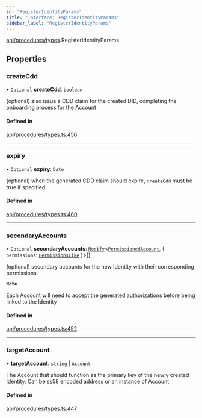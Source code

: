 ```yaml
---
id: "RegisterIdentityParams"
title: "Interface: RegisterIdentityParams"
sidebar_label: "RegisterIdentityParams"
---
```


[api/procedures/types](../../../../../modules/API/Procedures/Types/Types.md).RegisterIdentityParams

## Properties

### createCdd

• `Optional` **createCdd**: `boolean`

(optional) also issue a CDD claim for the created DID, completing the onboarding process for the Account

#### Defined in

[api/procedures/types.ts:456](https://github.com/PolymeshAssociation/polymesh-sdk/blob/daafaa68f/src/api/procedures/types.ts#L456)

___

### expiry

• `Optional` **expiry**: `Date`

(optional) when the generated CDD claim should expire, `createCdd` must be true if specified

#### Defined in

[api/procedures/types.ts:460](https://github.com/PolymeshAssociation/polymesh-sdk/blob/daafaa68f/src/api/procedures/types.ts#L460)

___

### secondaryAccounts

• `Optional` **secondaryAccounts**: [`Modify`](../../../../../modules/Types/Utils/Utils.md#modify)\<[`PermissionedAccount`](../../../../Types/PermissionedAccount/PermissionedAccount.md), \{ `permissions`: [`PermissionsLike`](../../../../../modules/Types/Types.md#permissionslike)  }\>[]

(optional) secondary accounts for the new Identity with their corresponding permissions.

**`Note`**

Each Account will need to accept the generated authorizations before being linked to the Identity

#### Defined in

[api/procedures/types.ts:452](https://github.com/PolymeshAssociation/polymesh-sdk/blob/daafaa68f/src/api/procedures/types.ts#L452)

___

### targetAccount

• **targetAccount**: `string` \| [`Account`](../../../../../classes/API/Entities/Account/Account.md)

The Account that should function as the primary key of the newly created Identity. Can be ss58 encoded address or an instance of Account

#### Defined in

[api/procedures/types.ts:447](https://github.com/PolymeshAssociation/polymesh-sdk/blob/daafaa68f/src/api/procedures/types.ts#L447)

